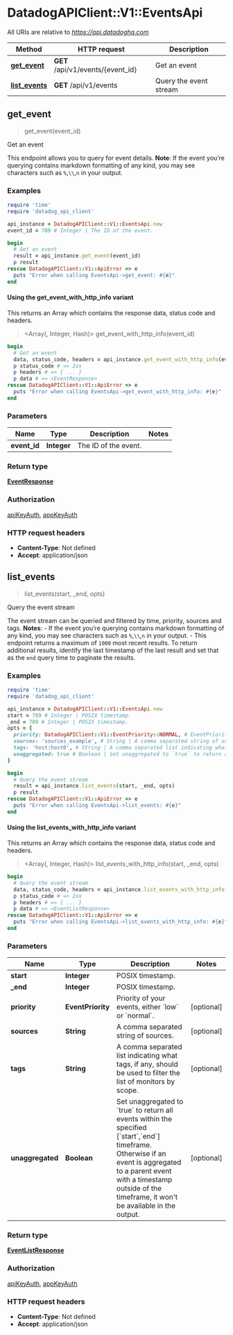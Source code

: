 # DatadogAPIClient::V1::EventsApi

All URIs are relative to *https://api.datadoghq.com*

| Method | HTTP request | Description |
| ------ | ------------ | ----------- |
| [**get_event**](EventsApi.md#get_event) | **GET** /api/v1/events/{event_id} | Get an event |
| [**list_events**](EventsApi.md#list_events) | **GET** /api/v1/events | Query the event stream |


## get_event

> <EventResponse> get_event(event_id)

Get an event

This endpoint allows you to query for event details.  **Note**: If the event you’re querying contains markdown formatting of any kind, you may see characters such as `%`,`\\`,`n` in your output.

### Examples

```ruby
require 'time'
require 'datadog_api_client'

api_instance = DatadogAPIClient::V1::EventsApi.new
event_id = 789 # Integer | The ID of the event.

begin
  # Get an event
  result = api_instance.get_event(event_id)
  p result
rescue DatadogAPIClient::V1::ApiError => e
  puts "Error when calling EventsApi->get_event: #{e}"
end
```

#### Using the get_event_with_http_info variant

This returns an Array which contains the response data, status code and headers.

> <Array(<EventResponse>, Integer, Hash)> get_event_with_http_info(event_id)

```ruby
begin
  # Get an event
  data, status_code, headers = api_instance.get_event_with_http_info(event_id)
  p status_code # => 2xx
  p headers # => { ... }
  p data # => <EventResponse>
rescue DatadogAPIClient::V1::ApiError => e
  puts "Error when calling EventsApi->get_event_with_http_info: #{e}"
end
```

### Parameters

| Name | Type | Description | Notes |
| ---- | ---- | ----------- | ----- |
| **event_id** | **Integer** | The ID of the event. |  |

### Return type

[**EventResponse**](EventResponse.md)

### Authorization

[apiKeyAuth](README.md#apiKeyAuth), [appKeyAuth](README.md#appKeyAuth)

### HTTP request headers

- **Content-Type**: Not defined
- **Accept**: application/json


## list_events

> <EventListResponse> list_events(start, _end, opts)

Query the event stream

The event stream can be queried and filtered by time, priority, sources and tags.  **Notes**: - If the event you’re querying contains markdown formatting of any kind, you may see characters such as `%`,`\\`,`n` in your output.  - This endpoint returns a maximum of `1000` most recent results. To return additional results, identify the last timestamp of the last result and set that as the `end` query time to paginate the results.

### Examples

```ruby
require 'time'
require 'datadog_api_client'

api_instance = DatadogAPIClient::V1::EventsApi.new
start = 789 # Integer | POSIX timestamp.
_end = 789 # Integer | POSIX timestamp.
opts = {
  priority: DatadogAPIClient::V1::EventPriority::NORMAL, # EventPriority | Priority of your events, either `low` or `normal`.
  sources: 'sources_example', # String | A comma separated string of sources.
  tags: 'host:host0', # String | A comma separated list indicating what tags, if any, should be used to filter the list of monitors by scope.
  unaggregated: true # Boolean | Set unaggregated to `true` to return all events within the specified [`start`,`end`] timeframe. Otherwise if an event is aggregated to a parent event with a timestamp outside of the timeframe, it won't be available in the output.
}

begin
  # Query the event stream
  result = api_instance.list_events(start, _end, opts)
  p result
rescue DatadogAPIClient::V1::ApiError => e
  puts "Error when calling EventsApi->list_events: #{e}"
end
```

#### Using the list_events_with_http_info variant

This returns an Array which contains the response data, status code and headers.

> <Array(<EventListResponse>, Integer, Hash)> list_events_with_http_info(start, _end, opts)

```ruby
begin
  # Query the event stream
  data, status_code, headers = api_instance.list_events_with_http_info(start, _end, opts)
  p status_code # => 2xx
  p headers # => { ... }
  p data # => <EventListResponse>
rescue DatadogAPIClient::V1::ApiError => e
  puts "Error when calling EventsApi->list_events_with_http_info: #{e}"
end
```

### Parameters

| Name | Type | Description | Notes |
| ---- | ---- | ----------- | ----- |
| **start** | **Integer** | POSIX timestamp. |  |
| **_end** | **Integer** | POSIX timestamp. |  |
| **priority** | **EventPriority** | Priority of your events, either &#x60;low&#x60; or &#x60;normal&#x60;. | [optional] |
| **sources** | **String** | A comma separated string of sources. | [optional] |
| **tags** | **String** | A comma separated list indicating what tags, if any, should be used to filter the list of monitors by scope. | [optional] |
| **unaggregated** | **Boolean** | Set unaggregated to &#x60;true&#x60; to return all events within the specified [&#x60;start&#x60;,&#x60;end&#x60;] timeframe. Otherwise if an event is aggregated to a parent event with a timestamp outside of the timeframe, it won&#39;t be available in the output. | [optional] |

### Return type

[**EventListResponse**](EventListResponse.md)

### Authorization

[apiKeyAuth](README.md#apiKeyAuth), [appKeyAuth](README.md#appKeyAuth)

### HTTP request headers

- **Content-Type**: Not defined
- **Accept**: application/json

